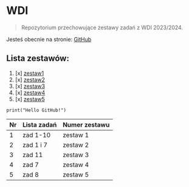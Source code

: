 # WDI
> Repozytorium przechowujące zestawy zadań z WDI 2023/2024.

Jesteś obecnie na stronie: [GitHub](https://pages.github.com/)

## Lista zestawów:
1. [x] [zestaw1](https://github.com/hubertiwan/wdi/tree/cdaa3ce648201167e4bb322fb0fb8ff61bc340c4/zestaw1)
2. [x] [zestaw2](https://github.com/hubertiwan/wdi/tree/cdaa3ce648201167e4bb322fb0fb8ff61bc340c4/zestaw2)
3. [x] [zestaw3](https://github.com/hubertiwan/wdi/tree/cdaa3ce648201167e4bb322fb0fb8ff61bc340c4/zestaw3)
4. [x] [zestaw4](https://github.com/hubertiwan/wdi/tree/cdaa3ce648201167e4bb322fb0fb8ff61bc340c4/zestaw4)
5. [x] [zestaw5](https://github.com/hubertiwan/wdi/tree/db141ffcd4b619b1d5b06ec6e03c71ec585664ff/zestaw5) 

```
print("Hello GitHub!")
```
| Nr | Lista zadań | Numer zestawu|
|----|-------------|--------------|
| 1  |    zad 1-10 |   zestaw 1   |
| 2  |    zad 1 i 7|   zestaw 2   |
| 3  |    zad 11   |   zestaw 3   |
| 4  |    zad 7    |   zestaw 4   |
| 5  |    zad 8    |   zestaw 5   |

